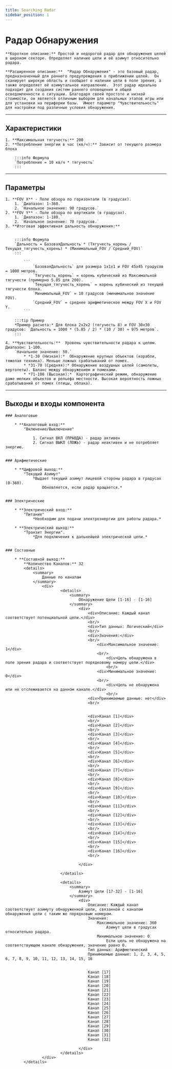 ```yaml
---
title: Searching Radar
sidebar_position: 1
---
```


# Радар Обнаружения

    **Короткое описание:** Простой и недорогой радар для обнаружения целей в широком секторе. Определяет наличие цели и её азимут относительно радара.

    **Расширенное описание:**  "Радар Обнаружения" - это базовый радар, предназначенный для раннего предупреждения о приближении целей.  Он сканирует широкую область и сообщает о наличии цели в поле зрения, а также определяет её азимутальное направление.  Этот радар идеально подходит для создания систем раннего оповещения и общей осведомленности о ситуации. Благодаря своей простоте и низкой стоимости, он является отличным выбором для начальных этапов игры или для установки на периферии базы.  Имеет параметр "Чувствительность" для настройки под различные условия обнаружения.

---

## Характеристики

    1. **Максимальная тягучесть:** 200
    2. **Потребление энергии в час (кв/ч):** Зависит от текущего размера блока

        :::info Формула
        `Потребление = 10 кв/ч * тягучесть`
        :::

---

## Параметры

    1. **FOV X** - Поле обзора по горизонтали (в градусах). 
        1. `Диапазон: 1-360.`
        2. `Начальное значение: 90 градусов.`
    2. **FOV Y** - Поле обзора по вертикали (в градусах). 
        1. `Диапазон: 1-180.`
        2. `Начальное значение: 70 градусов.`
    3. **Итоговая эффективная дальность обнаружения:**  
    
   
        :::info Формула
        `Дальность = БазоваяДальность * (Тягучесть_корень / Текущая_тягучесть_корень) * (Минимальный_FOV / Средний_FOV)`
        ::: 

            ```
                `БазоваяДальность` для размера 1x1x1 и FOV 45x45 градусов = 1000 метров.
                `Тягучесть_корень` = корень кубический из Максимальной тягучести (примерно 5.85 для 200).
                `Текущая_тягучесть_корень` = корень кубический из текущей тягучести блока.
                `Минимальный_FOV` = 10 градусов (минимальное значение FOV).
                `Средний_FOV` = среднее арифметическое между FOV X и FOV Y.
            ```

        :::tip Пример
        *Пример расчета:* Для блока 2x2x2 (тягучесть 8) и FOV 30x30 градусов: `Дальность = 1000 * (5.85 / 2) * (10 / 30) ≈ 975 метров`.
        ::: 
        
    4. **Чувствительность:**  Уровень чувствительности радара к целям. Диапазон: 1-100. 
        `Начальное значение: 50.`
            * *1-30 (Низкая):*  Обнаружение крупных объектов (корабли, тяжелая техника). Меньше ложных срабатываний от помех.
            * *31-70 (Средняя):* Обнаружение воздушных целей (самолеты, вертолеты). Баланс между обнаружением и помехами.
            * *71-100 (Высокая):*  Картографический режим, обнаружение даже мелких объектов и рельефа местности. Высокая вероятность ложных срабатываний от помех (птицы, облака).

---

## Выходы и входы компонента

    ### Аналоговые

        * **Аналоговый вход:**  
            "Включение/Выключение"

                1. Сигнал ВКЛ (ПРАВДА) - радар активен
                2. Cигнал ВЫКЛ (ЛОЖЬ) - радар неактивен и не потребляет энергию.


    ### Арифметические

        * **Цифровой выход:** 
            "Текущий Азимут"
                *Выдает текущий азимут лицевой стороны радара в градусах (0-360). 
                    Обновляется, если радар вращается.*


    ### Электрические

        * **Электрический вход:** 
            "Питание"
                *Необходим для подачи электроэнергии для работы радара.*

        * **Электрический выход:** 
            "Транзит Энергии". 
                *Для подключения к дальнейшей электрической цепи.*

    
    ### Составные

        * **Составной выход:**
            **Количество Каналов:** 32 
            <details>
                <summary>
                    Данные по каналам
                </summary>
                    <div>
                            <details>
                                <summary>
                                    Обнаружение Цели [1-16] - [1-16]
                                </summary>
                                    <div>
                                        <div>Описание: Каждый канал соответствует потенциальной цели.</div> 
                                        <br/>
                                        <div>Тип данных: Логический</div>
                                        <br/>
                                        <div>Значения:</div>
                                        <br/>
                                            <div>Максимальное значение: 1</div>
                                            <br/>
                                                <div>Цель обнаружена в поле зрения радара и соответствует порядковому номеру цели.</div> 
                                                <br/>
                                            <div>Минимальное значение: 0</div>
                                            <br/>
                                                <div>Цель не обнаружена или не отслеживается на данном канале.</div>
                                                <br/>
                                        <div>Принимаемые данные: нет</div>
                                        <br/>
                                            

                                        <div>Канал [1]</div>
                                        <br/>
                                        <div>Канал [2]</div>
                                        <br/>
                                        <div>Канал [3]</div>
                                        <br/>
                                        <div>Канал [4]</div>
                                        <br/>
                                        <div>Канал [5]</div>
                                        <br/>
                                        <div>Канал [6]</div>
                                        <br/>
                                        <div>Канал [7]</div>
                                        <br/>
                                        <div>Канал [8]</div>
                                        <br/>
                                        <div>Канал [9]</div>
                                        <br/>
                                        <div>Канал [10]</div>
                                        <br/>
                                        <div>Канал [11]</div>
                                        <br/>
                                        <div>Канал [12]</div>
                                        <br/>
                                        <div>Канал [13]</div>
                                        <br/>
                                        <div>Канал [14]</div>
                                        <br/>
                                        <div>Канал [15]</div>
                                        <br/>
                                        <div>Канал [16]</div>
                                        <br/>
                                    
                                    </div>
 
                            </details>

                            <details>
                                <summary>
                                    Азимут Цели [17-32] - [1-16]
                                </summary>
                                    <div>
                                        Описание: Каждый канал соответствует азимуту обнаруженной цели, связанной с каналом обнаружения цели с таким же порядковым номером.
                                        Значения:
                                            Максимальное значение: 360
                                                Азимут цели в градусах относительно радара.
                                            Минимальное значение: 0
                                                Если цель не обнаружена на соответствующем канале обнаружения, значение равно 0.
                                        Тип данных: Арифметический
                                        Принимаемые данные: 1, 2, 3, 4, 5, 6, 7, 8, 9, 10, 11, 12, 13, 14, 15, 16
                                            

                                        Канал [17]
                                        Канал [18]
                                        Канал [19]
                                        Канал [20]
                                        Канал [21]
                                        Канал [22]
                                        Канал [23]
                                        Канал [24]
                                        Канал [25]
                                        Канал [26]
                                        Канал [27]
                                        Канал [28]
                                        Канал [29]
                                        Канал [30]
                                        Канал [31]
                                        Канал [32]

                                    </div>
                            </details>
                    </div>
            </details>